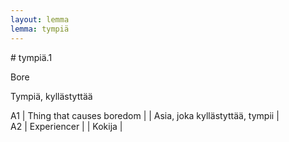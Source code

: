 ```yaml
---
layout: lemma
lemma: tympiä
---
```


<div class="sense">
# <span class="sensename">tympiä.1</span>

<span class="description">Bore</span>

<span class="description">Tympiä, kyllästyttää</span>

A1 | Thing that causes boredom |   | Asia, joka kyllästyttää, tympii |  
A2 | Experiencer |   | Kokija |  

</div>


